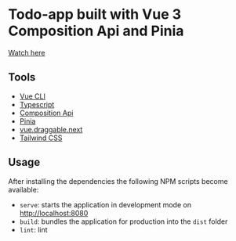 # Todo-app built with Vue 3 Composition Api and Pinia

[Watch here](https://turdiev.github.io/todo-vue-composition-api/)

## Tools

- [Vue CLI](https://cli.vuejs.org/)
- [Typescript](https://www.typescriptlang.org/)
- [Composition Api](https://composition-api.vuejs.org/#summary)
- [Pinia](https://pinia.vuejs.org/introduction.html)
- [vue.draggable.next](https://github.com/SortableJS/vue.draggable.next)
- [Tailwind CSS](https://tailwindcss.com/docs/installation)

## Usage

After installing the dependencies the following NPM scripts become available:

- `serve`: starts the application in development mode on [http://localhost:8080](http://localhost:9000)
- `build`: bundles the application for production into the `dist` folder
- `lint`: lint
